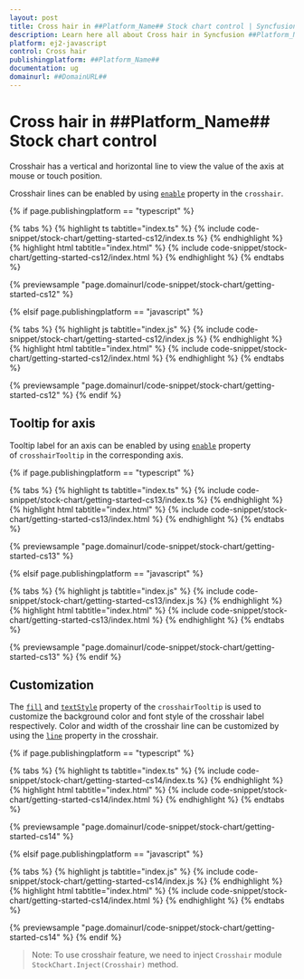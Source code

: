 ```yaml
---
layout: post
title: Cross hair in ##Platform_Name## Stock chart control | Syncfusion
description: Learn here all about Cross hair in Syncfusion ##Platform_Name## Stock chart control of Syncfusion Essential JS 2 and more.
platform: ej2-javascript
control: Cross hair 
publishingplatform: ##Platform_Name##
documentation: ug
domainurl: ##DomainURL##
---
```


# Cross hair in ##Platform_Name## Stock chart control

Crosshair has a vertical and horizontal line to view the value of the axis at mouse or touch position.

Crosshair lines can be enabled by using [`enable`](../api/chart/crosshairSettingsModel/#enable) property in the `crosshair`.

{% if page.publishingplatform == "typescript" %}

 {% tabs %}
{% highlight ts tabtitle="index.ts" %}
{% include code-snippet/stock-chart/getting-started-cs12/index.ts %}
{% endhighlight %}
{% highlight html tabtitle="index.html" %}
{% include code-snippet/stock-chart/getting-started-cs12/index.html %}
{% endhighlight %}
{% endtabs %}
        
{% previewsample "page.domainurl/code-snippet/stock-chart/getting-started-cs12" %}

{% elsif page.publishingplatform == "javascript" %}

{% tabs %}
{% highlight js tabtitle="index.js" %}
{% include code-snippet/stock-chart/getting-started-cs12/index.js %}
{% endhighlight %}
{% highlight html tabtitle="index.html" %}
{% include code-snippet/stock-chart/getting-started-cs12/index.html %}
{% endhighlight %}
{% endtabs %}

{% previewsample "page.domainurl/code-snippet/stock-chart/getting-started-cs12" %}
{% endif %}

## Tooltip for axis

Tooltip label for an axis can be enabled by using [`enable`](../api/chart/crosshairTooltipModel/#enable) property of `crosshairTooltip` in the corresponding axis.

{% if page.publishingplatform == "typescript" %}

 {% tabs %}
{% highlight ts tabtitle="index.ts" %}
{% include code-snippet/stock-chart/getting-started-cs13/index.ts %}
{% endhighlight %}
{% highlight html tabtitle="index.html" %}
{% include code-snippet/stock-chart/getting-started-cs13/index.html %}
{% endhighlight %}
{% endtabs %}
        
{% previewsample "page.domainurl/code-snippet/stock-chart/getting-started-cs13" %}

{% elsif page.publishingplatform == "javascript" %}

{% tabs %}
{% highlight js tabtitle="index.js" %}
{% include code-snippet/stock-chart/getting-started-cs13/index.js %}
{% endhighlight %}
{% highlight html tabtitle="index.html" %}
{% include code-snippet/stock-chart/getting-started-cs13/index.html %}
{% endhighlight %}
{% endtabs %}

{% previewsample "page.domainurl/code-snippet/stock-chart/getting-started-cs13" %}
{% endif %}

## Customization

The [`fill`](../api/chart/crosshairTooltipModel/#fill) and [`textStyle`](../api/chart/crosshairTooltipModel/#textstyle) property of the `crosshairTooltip` is used to customize the background color and font style of the crosshair label respectively. Color and width of the crosshair line can be customized by using the [`line`](../api/chart/crosshairSettingsModel/#line) property in the crosshair.

{% if page.publishingplatform == "typescript" %}

 {% tabs %}
{% highlight ts tabtitle="index.ts" %}
{% include code-snippet/stock-chart/getting-started-cs14/index.ts %}
{% endhighlight %}
{% highlight html tabtitle="index.html" %}
{% include code-snippet/stock-chart/getting-started-cs14/index.html %}
{% endhighlight %}
{% endtabs %}
        
{% previewsample "page.domainurl/code-snippet/stock-chart/getting-started-cs14" %}

{% elsif page.publishingplatform == "javascript" %}

{% tabs %}
{% highlight js tabtitle="index.js" %}
{% include code-snippet/stock-chart/getting-started-cs14/index.js %}
{% endhighlight %}
{% highlight html tabtitle="index.html" %}
{% include code-snippet/stock-chart/getting-started-cs14/index.html %}
{% endhighlight %}
{% endtabs %}

{% previewsample "page.domainurl/code-snippet/stock-chart/getting-started-cs14" %}
{% endif %}

>Note: To use crosshair feature, we need to inject `Crosshair` module `StockChart.Inject(Crosshair)` method.
